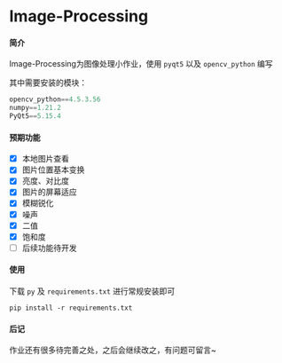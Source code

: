# Image-Processing

#### 简介

Image-Processing为图像处理小作业，使用 `pyqt5` 以及 `opencv_python` 编写

其中需要安装的模块：

```python
opencv_python==4.5.3.56
numpy==1.21.2
PyQt5==5.15.4
```

#### 预期功能

- [x] 本地图片查看
- [x] 图片位置基本变换
- [x] 亮度、对比度
- [x] 图片的屏幕适应
- [x] 模糊锐化
- [x] 噪声
- [x] 二值
- [x] 饱和度
- [ ] 后续功能待开发

#### 使用

下载 `py` 及 `requirements.txt` 进行常规安装即可

`pip install -r requirements.txt`

#### 后记

作业还有很多待完善之处，之后会继续改之，有问题可留言~
